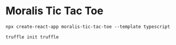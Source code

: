 # Moralis Tic Tac Toe

```
npx create-react-app moralis-tic-tac-toe --template typescript

truffle init truffle
```